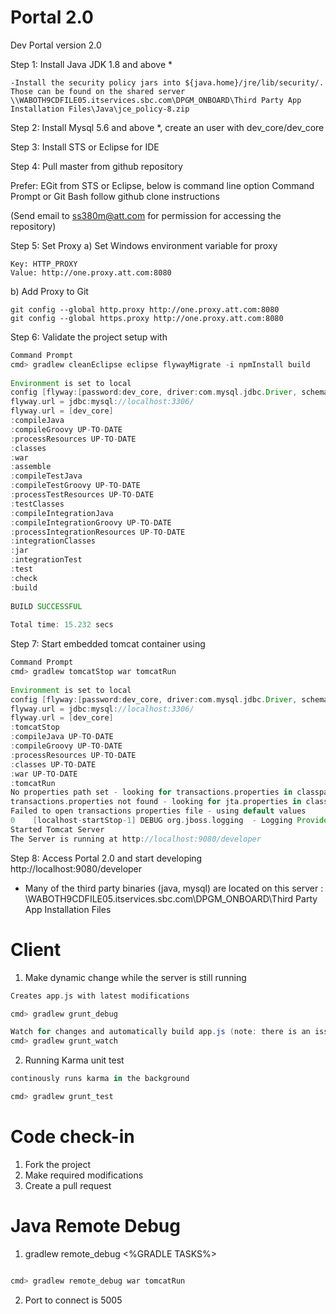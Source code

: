 Portal 2.0
==========

Dev Portal version 2.0

Step 1: Install Java JDK 1.8 and above *

    -Install the security policy jars into ${java.home}/jre/lib/security/. 
    Those can be found on the shared server 
    \\WABOTH9CDFILE05.itservices.sbc.com\DPGM_ONBOARD\Third Party App Installation Files\Java\jce_policy-8.zip

Step 2: Install Mysql 5.6 and above *, create an user with dev_core/dev_core

Step 3: Install STS or Eclipse for IDE

Step 4: Pull master from github repository

Prefer: EGit from STS or Eclipse, below is command line option
Command Prompt or Git Bash
follow github clone instructions

(Send email to ss380m@att.com for permission for accessing the repository)

Step 5: Set Proxy
a) Set Windows environment variable for proxy
```
Key: HTTP_PROXY
Value: http://one.proxy.att.com:8080
```

b) Add Proxy to Git
```
git config --global http.proxy http://one.proxy.att.com:8080
git config --global https.proxy http://one.proxy.att.com:8080
```

Step 6: Validate the project setup with
``` gradle
Command Prompt
cmd> gradlew cleanEclipse eclipse flywayMigrate -i npmInstall build
 
Environment is set to local
config [flyway:[password:dev_core, driver:com.mysql.jdbc.Driver, schemas:[dev_core], user:dev_core, version:1.0, url:jdbc:mysql://localhost:3306/]]
flyway.url = jdbc:mysql://localhost:3306/
flyway.url = [dev_core]
:compileJava
:compileGroovy UP-TO-DATE
:processResources UP-TO-DATE
:classes
:war
:assemble
:compileTestJava
:compileTestGroovy UP-TO-DATE
:processTestResources UP-TO-DATE
:testClasses
:compileIntegrationJava
:compileIntegrationGroovy UP-TO-DATE
:processIntegrationResources UP-TO-DATE
:integrationClasses
:jar
:integrationTest
:test
:check
:build
 
BUILD SUCCESSFUL
 
Total time: 15.232 secs
```

Step 7: Start embedded tomcat container using
``` gradle
Command Prompt
cmd> gradlew tomcatStop war tomcatRun
 
Environment is set to local
config [flyway:[password:dev_core, driver:com.mysql.jdbc.Driver, schemas:[dev_core], user:dev_core, version:1.0, url:jdbc:mysql://localhost:3306/]]
flyway.url = jdbc:mysql://localhost:3306/
flyway.url = [dev_core]
:tomcatStop
:compileJava UP-TO-DATE
:compileGroovy UP-TO-DATE
:processResources UP-TO-DATE
:classes UP-TO-DATE
:war UP-TO-DATE
:tomcatRun
No properties path set - looking for transactions.properties in classpath...
transactions.properties not found - looking for jta.properties in classpath...
Failed to open transactions properties file - using default values
0    [localhost-startStop-1] DEBUG org.jboss.logging  - Logging Provider: org.jboss.logging.Log4jLoggerProvider
Started Tomcat Server
The Server is running at http://localhost:9080/developer
```

Step 8: Access Portal 2.0 and start developing http://localhost:9080/developer

* Many of the third party binaries (java, mysql) are located on this server :  \\WABOTH9CDFILE05.itservices.sbc.com\DPGM_ONBOARD\Third Party App Installation Files


Client
==========

1. Make dynamic change while the server is still running

``` gradle
Creates app.js with latest modifications

cmd> gradlew grunt_debug

Watch for changes and automatically build app.js (note: there is an issue watch doesn't start watching until HTML template file is touched)
cmd> gradlew grunt_watch

```

2. Running Karma unit test
```gradle
continously runs karma in the background

cmd> gradlew grunt_test
```

Code check-in
=============

1. Fork the project
2. Make required modifications
3. Create a pull request 

Java Remote Debug
=================
1. gradlew remote_debug <%GRADLE TASKS%>

```gradle

cmd> gradlew remote_debug war tomcatRun
```
2. Port to connect is 5005